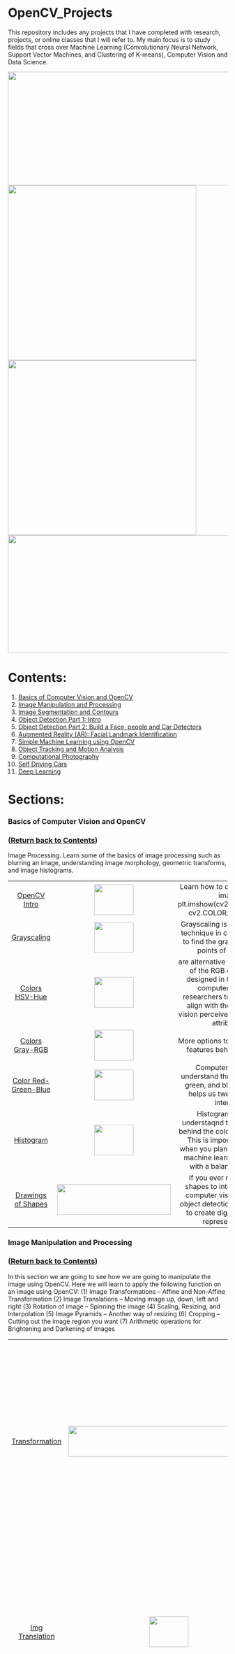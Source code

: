 # OpenCV_Projects

This repository includes any projects that I have completed with research, projects, or online classes that I will refer to. My main focus is to study fields that cross over Machine Learning (Convolutionary Neural Network, Support Vector Machines, and Clustering of K-means), Computer Vision and Data Science. 

<img src="https://github.com/rchavezj/OpenCV_Projects/blob/master/OpenCV_CNN.png" width="864" height="260" /><img src="Sec08_Object_Tracking/05_Optical_Flow/dense_optical_flow_v2.gif" width="432" height="400"><img src="Sec11_Deep_Learning/01_Neural_Style_Transfer/n_style_transfer.gif" width="432" height="400"/><img src="https://github.com/rchavezj/OpenCV_Projects/blob/master/OpenCV_GIF.gif" width="864" height="270" />

# Contents:
1. [Basics of Computer Vision and OpenCV](#Basics-of-Computer-Vision-and-OpenCV)
2. [Image Manipulation and Processing](#Image-Manipulation-and-Processing)
3. [Image Segmentation and Contours](#Image-Segmentation-and-Contours)
4. [Object Detection Part 1: Intro](#Object-Detection-Part-1-Intro)
5. [Object Detection Part 2: Build a Face, people and Car Detectors](#Object-Detection-Part-2-Build-a-Face-people-and-Car-Detectors)
6. [Augmented Reality (AR): Facial Landmark Identification](#Augmented-Reality-AR-Facial-Landmark-Identification)
7. [Simple Machine Learning using OpenCV](#Simple-Machine-Learning-using-OpenCV)
8. [Object Tracking and Motion Analysis](#Object-Tracking-and-Motion-Analysis)
9. [Computational Photography](#Computational-Photography)
10. [Self Driving Cars](#Self-Driving-Cars)
11. [Deep Learning](#Deep-Learning)



# Sections: 
### Basics of Computer Vision and OpenCV 
### ([Return back to Contents](#Contents))
Image Processing. Learn some of the basics of image processing such as blurring an image, understanding image morphology, geometric transforms, and image histograms.
</br>

|                       |        |          |
| :---:                 | :----: |  :----:  |
| [OpenCV Intro](https://github.com/rchavezj/OpenCV_Projects/blob/master/Sec01_Basics_of_CV/01-Reading-Writing-and-displaying-images/01-Reading-Writing-and-displaying-images.ipynb)| <img src="https://github.com/rchavezj/OpenCV_Projects/blob/master/Sec01_Basics_of_CV/01-Reading-Writing-and-displaying-images/output.jpg" width="90" height="70" />       |  Learn how to display a simple image </br> plt.imshow(cv2.cvtColor(input, cv2.COLOR_BGR2RGB))|
| [Grayscaling](https://github.com/rchavezj/OpenCV_Projects/blob/master/Sec01_Basics_of_CV/02-Grayscaling/02-Grayscaling.ipynb) |  <img src="https://github.com/rchavezj/OpenCV_Projects/blob/master/Sec01_Basics_of_CV/02-Grayscaling/Grayscale.jpg" width="90" height="70" />| Grayscaling is a very popular technique in computer vision to find the gradient on edge points of an image. |
| [Colors HSV-Hue](https://github.com/rchavezj/OpenCV_Projects/blob/master/Sec01_Basics_of_CV/03-Colors-HSV-Hue-Saturation-Value/03-Colors-HSV-Hue-Saturation-Value.ipynb)  | <img src="https://github.com/rchavezj/OpenCV_Projects/blob/master/Sec01_Basics_of_CV/03-Colors-HSV-Hue-Saturation-Value/hsv_image.jpg" width="90" height="70" />       |  are alternative representations of the RGB color model, designed in the 1970s by computer graphics researchers to more closely align with the way human vision perceives color-making attributes.|
| [Colors Gray-RGB](https://github.com/rchavezj/OpenCV_Projects/blob/master/Sec01_Basics_of_CV/04-Colors-Gray-RGB/04-Colors-Gray-RGB.ipynb) |  <img src="https://github.com/rchavezj/OpenCV_Projects/blob/master/Sec01_Basics_of_CV/04-Colors-Gray-RGB/merged_with_blue_amplified.jpg" width="90" height="70" />      |  More options to know the pixel features behind a picture. |
| [Color Red-Green-Blue](https://github.com/rchavezj/OpenCV_Projects/blob/master/Sec01_Basics_of_CV/05-Colors-Red-Green-Blue/05-Colors-Red-Green-Blue.ipynb)          |  <img src="https://github.com/rchavezj/OpenCV_Projects/blob/master/Sec01_Basics_of_CV/05-Colors-Red-Green-Blue/green.jpg" width="90" height="70" />      |   Computers can only understand three colors: red, green, and blue. This topic helps us tweek the color intensity       |
| [Histogram](https://github.com/rchavezj/OpenCV_Projects/blob/master/Sec01_Basics_of_CV/06-Histograms/06-Histograms.ipynb)             |  <img src="https://github.com/rchavezj/OpenCV_Projects/blob/master/Sec01_Basics_of_CV/06-Histograms/histogram.png" width="90" height="70" />      |   Histogram helps us understaqnd the distribution behind the colors of an image. This is important to know when you plan on compiling a machine learning algorithm with a balanced dataset|
| [Drawings of Shapes](https://github.com/rchavezj/OpenCV_Projects/blob/master/Sec01_Basics_of_CV/07-Drawing-Images/07-Drawing-Images.ipynb)    |  <img src="https://github.com/rchavezj/OpenCV_Projects/blob/master/Sec01_Basics_of_CV/07-Drawing-Images/rectangle.jpg" width="260" height="70" /> | If you ever need to have shapes to interact with the computer vision world like object detection, it's common to create digital shapes to represent them.  |



### Image Manipulation and Processing
### ([Return back to Contents](#Contents))
In this section we are going to see how we are going to manipulate the image using OpenCV. Here we will learn to apply the following function on an image using OpenCV: (1) Image Transformations – Affine and Non-Affine Transformation (2) Image Translations – Moving image up, down, left and right (3) Rotation of image – Spinning the image (4) Scaling, Resizing, and Interpolation (5) Image Pyramids – Another way of resizing (6) Cropping – Cutting out the image region you want (7) Arithmetic operations for Brightening and Darkening of images

|  |  |   |
| :---:                     | :----: |  :----:  |
| [Transformation](https://github.com/rchavezj/OpenCV_Projects/blob/master/Sec02_Image_Manipulations/00_Transformation/affine_nonAffine.png)            | <img src="https://github.com/rchavezj/OpenCV_Projects/blob/master/Sec02_Image_Manipulations/00_Transformation/transformation_.png" width="460" height="70">       |   In this chapter we learn how to transform images for rotation, scaling, bitwise pixel manipulations and edge detection. Before sending a picture or frame into a computer vision model, we need to adjust the features (histogram) in order to change quality. |
| [Img Translation](https://github.com/rchavezj/OpenCV_Projects/blob/master/Sec02_Image_Manipulations/01_Translations/01_Translations.ipynb)           | <img src="https://github.com/rchavezj/OpenCV_Projects/blob/master/Sec02_Image_Manipulations/01_Translations/tx_ty.png" width="90" height="70">       |  Img Translation will help you crop your picture to adjust the features within your input. For example if you needed to train an AI to detect a specific object, you would want to crop your main label and avoid pixels irrelevant to what your detecting. |
| [Rotations](https://github.com/rchavezj/OpenCV_Projects/blob/master/Sec02_Image_Manipulations/02_Rotations/02_Rotations.ipynb)                 | <img src="https://github.com/rchavezj/OpenCV_Projects/blob/master/Sec02_Image_Manipulations/02_Rotations/rotations.png" width="90" height="70">       |  Sometimes objects in an a image that need to be trained are not properly positioned correctly to help the AI understand the features we want to aggregate. Usuaing rotations we can help position the object correctly to help train our algorithm. |
| [Scaling](https://github.com/rchavezj/OpenCV_Projects/blob/master/Sec02_Image_Manipulations/03_Scaling_re-sizing_and_interpolations/03_Scaling_re-sizing_and_interpolations.ipynb)   |   <img src="https://github.com/rchavezj/OpenCV_Projects/blob/master/Sec02_Image_Manipulations/03_Scaling_re-sizing_and_interpolations/scaling.png" width="90" height="70">  | Sometimes zooming into a picture looses pixel quality. With scaling in opencv, we can generate new pixels to prevent blury content with zooming in.|
| [Image Pyramids (Resize)](https://github.com/rchavezj/OpenCV_Projects/blob/master/Sec02_Image_Manipulations/04_Image_Pyramids/04_Image_Pyramids.ipynb)   |  <img src="https://github.com/rchavezj/OpenCV_Projects/blob/master/Sec02_Image_Manipulations/04_Image_Pyramids/image_pyramid.png" width="90" height="70">      |  Learn how to resize images to for visiual designers|
| [Region of intrest (Crop)](https://github.com/rchavezj/OpenCV_Projects/blob/master/Sec02_Image_Manipulations/05_Cropping/05_Cropping.ipynb)  |  <img src="https://github.com/rchavezj/OpenCV_Projects/blob/master/Sec02_Image_Manipulations/05_Cropping/croping.png" width="90" height="70">      | In self driving cars we need to focus on street lanes in order to teach a car to drive by itself. With region of interest, we can crop out a section of an image and focus on the pixels representing a street (Mode info under section (#Self-Driving-Cars))|
| [Bitwise Operations (Mask)](https://github.com/rchavezj/OpenCV_Projects/blob/master/Sec02_Image_Manipulations/07_Bitwise_Operations_and_Masking/07_Bitwise_Operations_and_Masking.ipynb) | <img src="https://github.com/rchavezj/OpenCV_Projects/blob/master/Sec02_Image_Manipulations/07_Bitwise_Operations_and_Masking/bitwiseXor.png" width="90" height="70"> | After grayscaling an image to detect edges with high gradients, it's neccessary to trigger a bitwise operation and seperate white and black pixels similar to logic gates with 1's and 0's. |
| [Convolutions & Blurring](https://github.com/rchavezj/OpenCV_Projects/blob/master/Sec02_Image_Manipulations/08_Convolutions_and_Blurring/08_Convolutions_and_Blurring.ipynb)  |  <img src="https://github.com/rchavezj/OpenCV_Projects/blob/master/Sec02_Image_Manipulations/08_Convolutions_and_Blurring/conv.jpeg" width="90" height="70">      |  There will be noise with aggregating pixels so using probability algorithms to generate new pixels like Gaussian will reduce noices and blurry content        |
| [Sharpening](https://github.com/rchavezj/OpenCV_Projects/blob/master/Sec02_Image_Manipulations/09_Sharpening/09_Sharpening.ipynb)  |  <img src="https://github.com/rchavezj/OpenCV_Projects/blob/master/Sec02_Image_Manipulations/09_Sharpening/image_sharpening.jpeg" width="90" height="70">| When a picture is blurry we can use interpolation to sharpen images           |
| [Thresholding](https://github.com/rchavezj/OpenCV_Projects/blob/master/Sec02_Image_Manipulations/10_Thresholding_Binarization_%26_Adaptive_Thresholding/10_Thresholding_Binarization_%26_Adaptive_Thresholding.ipynb)  |   <img src="https://github.com/rchavezj/OpenCV_Projects/blob/master/Sec02_Image_Manipulations/10_Thresholding_Binarization_%26_Adaptive_Thresholding/species_thresh3_otsu.png" width="90" height="70">    | When theres a huge intensity between black and white pixel, we calcualte the thershold in order to find the gradients for edges in an image          |
|  [Dilation & Erosion](https://github.com/rchavezj/OpenCV_Projects/blob/master/Sec02_Image_Manipulations/11_Dilation_Erosion_Opening_and_Closing/11_Dilation_Erosion_Opening_and_Closing.ipynb) | <img src="https://github.com/rchavezj/OpenCV_Projects/blob/master/Sec02_Image_Manipulations/11_Dilation_Erosion_Opening_and_Closing/dilation_erosion.png" width="90" height="70">      | The most basic morphological operations are dilation and erosion. Dilation adds pixels to the boundaries of objects in an image, while erosion removes pixels on object boundaries.|
|  [Edge Detection](https://github.com/rchavezj/OpenCV_Projects/blob/master/Sec02_Image_Manipulations/12_Edge_Detection_%26_Image_Gradients/12_Edge_Detection_%26_Image_Gradients.ipynb) |  <img src="https://github.com/rchavezj/OpenCV_Projects/blob/master/Sec02_Image_Manipulations/12_Edge_Detection_%26_Image_Gradients/canny.png" width="90" height="70">      |  Identifying a variety of mathematical methods that aim at identifying points in a digital image at which the image brightness changes sharply or, more formally, has discontinuities. |
|  [Perspective & Affine Transforms](https://github.com/rchavezj/OpenCV_Projects/blob/master/Sec02_Image_Manipulations/13_Perspective_%26_Affine_Transforms/13_Perspective_%26_Affine_Transforms.ipynb)  |  <img src="https://github.com/rchavezj/OpenCV_Projects/blob/master/Sec02_Image_Manipulations/13_Perspective_%26_Affine_Transforms/affineTransform.png" width="90" height="70">      |  Affine Transform is a function between affine spaces which preserves points, straight lines and planes. |
|  [Live Sketch Using Webcam](https://github.com/rchavezj/OpenCV_Projects/blob/master/Sec02_Image_Manipulations/14_Live_Sketch_Using_Webcam/14_Live_Sketch_Using_Webcam.ipynb)  |  <img src="https://github.com/rchavezj/OpenCV_Projects/blob/master/Sec02_Image_Manipulations/14_Live_Sketch_Using_Webcam/cannyEdgeDetection.gif" width="90" height="70">      |   A live webcam program converting each frame into grayscaling to compute the gradient to visualize the edges. Afterwards reverse bitwise operation to inverse white and black pixels. |



### Image Segmentation and Contours 
### ([Return back to Contents](#Contents))
Segmenting Images and Obtaining Interesting Points. Apply different algorithms to cluster data, segment images, as well as find and match interesting points in an image.

|                             |        |          |
| :---:                       | :----: |  :----:  |
|  [Segmentation and Contours](https://github.com/rchavezj/OpenCV_Projects/blob/master/Sec03_Image_Segmentation/01_Understanding_Contours/01_Understanding_Contours.ipynb)  | <img src="https://github.com/rchavezj/OpenCV_Projects/blob/master/Sec03_Image_Segmentation/01_Understanding_Contours/contour_image.jpg" width="290" height="70">       | Segmentation is the understanding of an image at the pixel level. Assigned an object class for each pixel in the image. After performing object clasification for each object, we also have to delineate the boundaries for them. |
|  [Sorting Contours](https://github.com/rchavezj/OpenCV_Projects/blob/master/Sec03_Image_Segmentation/02_Sorting_Contours/02_Sorting_Contours.ipynb)           | <img src="https://github.com/rchavezj/OpenCV_Projects/blob/master/Sec03_Image_Segmentation/02_Sorting_Contours/contours_left_to_right.jpg" width="90" height="70">  | With Sorting Contours you can (1) Adjust size/area, along with a template to follow to sort contours by any other arbitrary criteria. (2) Sort contoured regions from left-to-right, right-to-left, top-to-bottom, and bottom-to-top using only a single function. |
|  [Approx. Contours & Convex](https://github.com/rchavezj/OpenCV_Projects/blob/master/Sec03_Image_Segmentation/03_Approximating_Contours_and_Convex_Hull/03_Approximating_Contours_and_Convex_Hull.ipynb)   | <img src="https://github.com/rchavezj/OpenCV_Projects/blob/master/Sec03_Image_Segmentation/03_Approximating_Contours_and_Convex_Hull/convexHull.jpg" width="90" height="70">  |  Convex hull (sometimes also called the convex envelope) of a set of points X in the Euclidean plane or Euclidean space is the smallest convex set that contains X.     |
|  [Contours & Convex Live Stream](https://github.com/rchavezj/OpenCV_Projects/blob/master/Sec03_Image_Segmentation/03_Approximating_Contours_and_Convex_Hull/03_contours_convex_live_camera.ipynb)       | <img src="https://github.com/rchavezj/OpenCV_Projects/blob/master/Sec03_Image_Segmentation/03_Approximating_Contours_and_Convex_Hull/contour.gif" width="90" height="70">       | Convex hull (sometimes also called the convex envelope) of a set of points X in the Euclidean plane or Euclidean space is the smallest convex set that contains X.         |
|  [Matching Contour](https://github.com/rchavezj/OpenCV_Projects/blob/master/Sec03_Image_Segmentation/04_Matching_Contours_Shape/04_Matching_Contours_Shape.ipynb)            | <img src="https://github.com/rchavezj/OpenCV_Projects/blob/master/Sec03_Image_Segmentation/04_Matching_Contours_Shape/target_after.jpg" width="90" height="70">       |   A Matching Countour find locations, sizes and orientations of predefined objects in an image. The matcher can be trained to identify and accurately locate objects based on the shape of their boundaries. The contours of objects are detected in a binary image. Hence, it is essential that the objects of interest can be separated from the background.       |
|  [Identify Contour](https://github.com/rchavezj/OpenCV_Projects/blob/master/Sec03_Image_Segmentation/05_Identifying_Contours_by_Shape/05_Identifying_Contours_by_Shape.ipynb)            | <img src="https://github.com/rchavezj/OpenCV_Projects/blob/master/Sec03_Image_Segmentation/05_Identifying_Contours_by_Shape/output.jpg" width="90" height="70">       |  The contours are a useful tool for shape analysis and object detection and recognition. |
|  [Line Detection](https://github.com/rchavezj/OpenCV_Projects/blob/master/Sec03_Image_Segmentation/06_Line_Detection_using_Hough_Lines/06_Line_Detection_using_Hough_Lines.ipynb)         | <img src="https://github.com/rchavezj/OpenCV_Projects/blob/master/Sec03_Image_Segmentation/06_Line_Detection_using_Hough_Lines/soduku.jpg" width="90" height="70">       | The Hough Line Transform is a transform used to detect straight lines. OpenCV implements three kinds of Hough Line Transforms:(Standard Hough Transform, SHT),（Multi-Scale Hough Transform, MSHT）and (Progressive Probabilistic Hough Transform, PPHT). |
|  [Circle Detection](https://github.com/rchavezj/OpenCV_Projects/blob/master/Sec03_Image_Segmentation/07_Circle_Detection_using_Hough_Cirlces/07_Circle_Detection_using_Hough_Cirlces.ipynb)           | <img src="https://github.com/rchavezj/OpenCV_Projects/blob/master/Sec03_Image_Segmentation/07_Circle_Detection_using_Hough_Cirlces/detected_circles.jpg" width="90" height="70">       | The Hough Circle Transform works in a roughly analogous way to the Hough Line Transform explained in the previous tutorial. |
|  [Blob Detection (Flowers)](https://github.com/rchavezj/OpenCV_Projects/blob/master/Sec03_Image_Segmentation/08_Blob_Detection/08_Blob_Detection.ipynb)   | <img src="https://github.com/rchavezj/OpenCV_Projects/blob/master/Sec03_Image_Segmentation/08_Blob_Detection/output_blobs.jpg" width="90" height="70">       | OpenCV provides a convenient way to detect blobs and filter them based on different characteristics. |
|  [Counting Shapes](https://github.com/rchavezj/OpenCV_Projects/blob/master/Sec03_Image_Segmentation/09_Counting_Circle_and_Ellipses/09_Counting_Circle_and_Ellipses.ipynb)            | <img src="https://github.com/rchavezj/OpenCV_Projects/blob/master/Sec03_Image_Segmentation/09_Counting_Circle_and_Ellipses/circle_blobs.jpg" width="490" height="70"> |  Find Contours in the image ( image should be binary as given in your question) Approximate each contour using approxPolyDP function. |



### Object Detection Part 1: Intro
### ([Return back to Contents](#Contents))
|                    |        |          |
| :---:              | :----: |  :----:  |
|  [Feature Description](#)    | <img src="https://github.com/rchavezj/OpenCV_Projects/blob/master/Sec04_Object_Detection_01/00_Feature_Description_Theory/edge.png" width="320" height="70">       |  A feature descriptor is a representation of an image or an image patch that simplifies the image by extracting useful information and throwing away extraneous information. |
|  [Finding Waldo](https://github.com/rchavezj/OpenCV_Projects/blob/master/Sec04_Object_Detection_01/01_Finding_Waldo/01_Finding_Waldo.ipynb)     | <img src="https://github.com/rchavezj/OpenCV_Projects/blob/master/Sec04_Object_Detection_01/01_Finding_Waldo/output_template.jpg" width="90" height="70">       | Using a template image of waldo, we're going find him through pixel matching which is a very static appropach. Biggest tradeoff using template is we cannot use the same static template for a new waldo image. Solution is to train an AI from a series of different waldo images. |
|  [Finding Corners](https://github.com/rchavezj/OpenCV_Projects/blob/master/Sec04_Object_Detection_01/02_Finding_Corners/02_Finding_Corners.ipynb)    | <img src="https://github.com/rchavezj/OpenCV_Projects/blob/master/Sec04_Object_Detection_01/02_Finding_Corners/good_corners_found.jpg" width="90" height="70">  |  To classify and or detect objects from an image, we need to find important features such as edges, <b>corners (also known as interest points)</b>, or blobs (also known as regions of interest ). Corners are the intersection of two edges, it represents a point in which the directions of these two edges change. Hence, the gradient of the image (in both directions) have a high variation, which can be used to detect it. |
|  [Histogram of Oriented Gradients](https://github.com/rchavezj/OpenCV_Projects/blob/master/Sec04_Object_Detection_01/05_Histogram_of_Oriented_Gradients/05_Histogram_of_Oriented_Gradients.ipynb)    | <img src="https://github.com/rchavezj/OpenCV_Projects/blob/master/Sec04_Object_Detection_01/05_Histogram_of_Oriented_Gradients/ouput_gradient.jpg" width="590" height="70">   | The distribution ( histograms ) of directions of gradients ( oriented gradients ) are used as features. Gradients ( x and y derivatives ) of an image are useful because the magnitude of gradients is large around edges and corners ( regions of abrupt intensity changes ) and we know that edges and corners pack in a lot more information about object shape than flat regions.      |



### Object Detection Part 2: Build a Face, people and Car Detectors
### ([Return back to Contents](#Contents))
|                                 |        |          |
| :---:                           | :----: |  :----:  |
| [HAAR Cascade Classifiers](https://github.com/rchavezj/OpenCV_Projects/blob/master/Sec05_Object_Detection_02/00_HAAR_Cascade/HAAR_01.png)        | <img src="Sec05_Object_Detection_02/00_HAAR_Cascade/haar_cascade.png" width="250" height="70">       |  HAAR Cascade is a machine learning based approach where a cascade function is trained from a lot of positive and negative images. It is then used to detect objects in other images. |
| [Face and Eye Detection](https://github.com/rchavezj/OpenCV_Projects/blob/master/Sec05_Object_Detection_02/01_Face_n_Eye_Detection/01_%20Face_%26_Eye_Detection.ipynb)          | <img src="https://github.com/rchavezj/OpenCV_Projects/blob/master/Sec05_Object_Detection_02/01_Face_n_Eye_Detection/img_v2.jpg" width="90" height="70">       | Face & eye detection based on Haar-like classifiers, which is the most common technique in computer-vision for face and eye detection.         |
| [Car  Video Detection](https://github.com/rchavezj/OpenCV_Projects/blob/master/Sec05_Object_Detection_02/02_Car_Detection/02_Car_Detection.ipynb)            | <img src="https://github.com/rchavezj/OpenCV_Projects/blob/master/images/cars.gif" width="90" height="70" />       | Car detection based on Haar-like classifiers, which is the most common technique in computer-vision for cars.         |
| [Pedestrian  Video Detection](https://github.com/rchavezj/OpenCV_Projects/blob/master/Sec05_Object_Detection_02/03_Pedestrian_Detection/03_Pedestrian_Detection.ipynb)     | <img src="https://github.com/rchavezj/OpenCV_Projects/blob/master/images/pedistrian.gif" width="90" height="70" />       |  Pedestrian detection based on Haar-like classifiers, which is the most common technique in computer-vision for Pedestrian detection.  |



### Augmented Reality (AR): Facial Landmark Identification 
### ([Return back to Contents](#Contents))
Recognizing Objects. Detect different shapes, faces, people, and learn how to train a detector to detect custom objects and to recognize faces.

|                               |        |          |
| :---:                         | :----: |  :----:  |
|  [Face Analysis and Filtering](Sec06_Augmented_Reality/01_Facial_Landmarks/01_Facial_Landmarks.ipynb)  | <img src="Sec06_Augmented_Reality/01_Facial_Landmarks/image_with_landmarks.jpg" width="90" height="70">       | Locating a face in an image and returning a bounding rectangle / square that contains the face — was a hot research area.          |
|  [Face Reader (Yawn Detector)](Sec06_Augmented_Reality/04_Yawn_Detector_and_Counting/04_Yawn_Detector_and_Counting.ipynb)  | <img src="Sec06_Augmented_Reality/04_Yawn_Detector_and_Counting/facial_landmark.png" width="90" height="70"> |  Detecting drowsiness in drivers is not an easy task. If you want to develop a robust algorithm, first step is to robustly detect the face and track it over time.|
|  [Object Detector - AR </br> (Keras/TensorFlow)](https://github.com/rchavezj/OpenCV_Projects/blob/master/Sec06_Augmented_Reality/06/06_Augmented_Machine_Learning.ipynb)  |  <img src="https://github.com/rchavezj/OpenCV_Projects/blob/master/images/Object_Detector_AR.gif" width="240" height="70" /> |  This application is going to perform object detection from training data gathered on the webcam. The model will be coded in Keras. |
 
 
 
### Simple Machine Learning using OpenCV 
### ([Return back to Contents](#Contents))
|                                  |        |          |
| :---:                            | :----: |  :----:  |
|  [Handwritten Digit Recognition](https://github.com/rchavezj/OpenCV_Projects/blob/master/Sec07_Simple_Machine_Learning/01_Digit_Classifier/train_digits.ipynb)   | <img src="Sec07_Simple_Machine_Learning/01_Digit_Classifier/digits-classification.jpg" width="200" height="70">       |  Given an image dataset of numbers, we train the AI model to classify handwritten digits.       |
|  [Credit Card Reader](https://github.com/rchavezj/OpenCV_Projects/blob/master/Sec07_Simple_Machine_Learning/02_Credit_Card_Reader/03_Credit_Card_Reader.ipynb)              | <img src="https://github.com/rchavezj/OpenCV_Projects/blob/master/Sec07_Simple_Machine_Learning/02_Credit_Card_Reader/output.jpg" width="200" height="70">   | After performing object detection, we do instance segmentation to display the outline of an object (edge detection).    |
|  [Facial Recognition](https://github.com/rchavezj/OpenCV_Projects/blob/master/Sec07_Simple_Machine_Learning/02-Face-Recognition-%C3%B1-Unlock-Your-Computer-With-Your-Face!/02-Face-Recognition-%C3%B1-Unlock-Your-Computer-With-Your-Face!.ipynb)              |  <img src="https://github.com/rchavezj/OpenCV_Projects/blob/master/images/facialRecognition.gif" width="200" height="70" />      |  The webcam will be activated to gather images of your face in order to find a pattern to classify a face.    |



### Object Tracking and Motion Analysis
### ([Return back to Contents](#Contents))
|                                     |        |          |
| :---:                               | :----: |  :----:  |
|  [HSV Filter](https://github.com/rchavezj/OpenCV_Projects/blob/master/Sec08_Object_Tracking/01_Filtering_By_Color/01_Filtering%20by%20Color.ipynb)  | <img src="https://github.com/rchavezj/OpenCV_Projects/blob/master/Sec08_Object_Tracking/01_Filtering_By_Color/hsv.png" width="400" height="70"> | In order to filter like this you have a few options. Generally, you are probably going to convert your colors to HSV, which is "Hue Saturation Value." This can help you actually pinpoint a more specific color, based on hue and saturation ranges, with a variance of value. |
|  [Background Subtraction](https://github.com/rchavezj/OpenCV_Projects/blob/master/Sec08_Object_Tracking/02_Background_Subtraction/02_Background_Subtraction.ipynb) | <img src="Sec08_Object_Tracking/02_Background_Subtraction/background_subtraction.gif" width="400" height="70"> | In background substraction, you get the foreground objects alone. But in most of the cases, you may not have such an image, so we need to extract the background from whatever images we have.         |
|  [Meanshift (Object Tracking)](https://github.com/rchavezj/OpenCV_Projects/blob/master/Sec08_Object_Tracking/03_Meanshift_Object_Tracking/03_Meanshift_Object_Tracking.ipynb)        | <img src="Sec08_Object_Tracking/03_Meanshift_Object_Tracking/meanshift_basics.jpg" width="400" height="70">  | Algorithm for locating the maxima of a density function and for tracking. For Meanshift we need to setup the target, find its histogram so that we can backproject the target on each frame for calculation of meanshift.        |
|  [CAMshift (Object Tracking)](https://github.com/rchavezj/OpenCV_Projects/blob/master/Sec08_Object_Tracking/04_Camshift_Object_Tracking/04_Camshift_Object_Tracking.ipynb)         | <img src="Sec08_Object_Tracking/04_Camshift_Object_Tracking/camshift_face.gif" width="400" height="90">       |  It applies meanshift first. Once meanshift converges, it updates the size of the window. It also calculates the orientation of best fitting ellipse to it. It applies the meanshift with new scaled search window and previous window location. The process is continued until required accuracy is met.       |
|  [Optical Flow](https://github.com/rchavezj/OpenCV_Projects/blob/master/Sec08_Object_Tracking/05_Optical_Flow/05_Optical%20Flow%20Object%20Tracking.ipynb)    | <img src="Sec08_Object_Tracking/05_Optical_Flow/dense_optical_flow.gif" width="400" height="70">   |  Optical flow is the pattern of apparent motion of image objects between two consecutive frames caused by the movemement of object or camera. It is 2D vector field where each vector is a displacement vector showing the movement of points from first frame to second.         |
|  [Ball Tracking](https://github.com/rchavezj/OpenCV_Projects/blob/master/Sec08_Object_Tracking/06_Ball%20Tracking.ipynb)                      |  <img src="https://github.com/rchavezj/OpenCV_Projects/blob/master/images/flower.gif" width="400" height="70" />  | Detect the presence of a colored ball using computer vision techniques. Track the ball as it moves around in the video frames, drawing its previous positions as it moves. |



### Computational Photography
### ([Return back to Contents](#Contents))
Computational Photography. Create panoramas, remove unwanted objects from photos, enhance low light photographs, and work with High Dynamic Range (HDR) images. Calibration and Stereo Images. Learn how to calibrate cameras, remove distortion from images, change the 3D perspective of photographs, and work with stereo images to represent depth information.
</br>

|                             |        |          |
| :---:                       | :----: |  :----:  |
|  [Photo Denoising](https://github.com/rchavezj/OpenCV_Projects/blob/master/Sec09_Computer_Photography/01_Photo_Denoising/01_Photo_Denoising.ipynb)          | <img src="Sec09_Computer_Photography/01_Photo_Denoising/fast_means_denoising.jpg" width="300" height="70">  | Perform image denoising using Non-local Means Denoising algorithm http://www.ipol.im/pub/algo/bcm_non_local_means_denoising/ with several computational optimizations. Noise expected to be a gaussian white noise. |
|  [Photo Restoration](https://github.com/rchavezj/OpenCV_Projects/blob/master/Sec09_Computer_Photography/02_Photo_Restoration_using_inpainting/02_Photo_Restoration_using_inpainting.ipynb)          | <img src="Sec09_Computer_Photography/02_Photo_Restoration_using_inpainting/restored.jpg" width="300" height="70">       | Using a combination of hough transform and Photo denoising to filter out unwanted content from an image. For example we can remote lines off a picture. |
|  [Lisence Plate Recognition](https://github.com/rchavezj/OpenCV_Projects/blob/master/Sec09_Computer_Photography/03_Automatic_Number_Plate_Recognition/03_Automatic_Number_Plate_Recognition.ipynb)  | <img src="Sec09_Computer_Photography/03_Automatic_Number_Plate_Recognition/detected_plate.jpg" width="300" height="70">  |  Next you will find some code which will let you to detect license plate. This project is divided mainly in two parts: plate detection and character recognition.   |



### Self Driving Cars 
### ([Return back to Contents](#Contents))
|                       |        |          |
| :---:                 | :----: |  :----:  |
| [Finding Lanes](https://github.com/rchavezj/OpenCV_Projects/tree/master/Sec10_Self_Driving_Cars)    |  <img src="https://github.com/rchavezj/OpenCV_Projects/blob/master/images/findingLanes.gif" width="200" height="70">  |  Finding lanes requires the expertise in: Canny edge detection, masking, hough lines transform, and calculating the average slope points. |



### Deep Learning 
### ([Return back to Contents](#Contents))
|                       |        |          |
| :---:                 | :----: |  :----:  |
| [Neural Style Transfer (Image)](https://github.com/rchavezj/OpenCV_Projects/blob/master/Sec11_Deep_Learning/01_Neural_Style_Transfer/01_Neural_Style_Transfer_Image.ipynb)  </br>  [Neural Style Transfer (Video Stream)](https://github.com/rchavezj/OpenCV_Projects/blob/master/Sec11_Deep_Learning/01_Neural_Style_Transfer/01_Neural_Style_Transfer_Vid_Stream.ipynb)  |  <img src="Sec11_Deep_Learning/01_Neural_Style_Transfer/n_style_transfer.gif" width="250" height="80">      |   Generate a new image/frame from transferring the style of another source that was optimized. The content from the input remains intact for the output.|
| [Mask_RCNN (Keras/TensorFlow)](https://github.com/rchavezj/OpenCV_Projects/blob/master/Sec11_Deep_Learning/02_MaskRCNN/process_video.py)  |  <img src="https://github.com/rchavezj/OpenCV_Projects/blob/master/Sec11_Deep_Learning/02_MaskRCNN/d_mitchell.gif" width="250" height="70">      | Mask-RCNN is an advance form of instance segmentation. It contains two sub-problems: object detection and semantic segmentation.|






